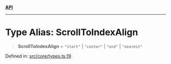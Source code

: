 [**API**](../../API.md)

***

# Type Alias: ScrollToIndexAlign

> **ScrollToIndexAlign** = `"start"` \| `"center"` \| `"end"` \| `"nearest"`

Defined in: [src/core/types.ts:19](https://github.com/inokawa/virtua/blob/55ee1f74fd220eab46df8d649d0d7b2c4046c731/src/core/types.ts#L19)
